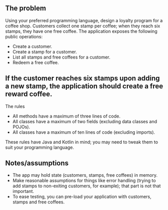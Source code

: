 ## The problem

Using your preferred programming language, design a loyalty program for a coffee shop. Customers collect one stamp per
coffee; when they reach six stamps, they have one free coffee. The application exposes the following public operations:

- Create a customer.
- Create a stamp for a customer.
- List all stamps and free coffees for a customer.
- Redeem a free coffee.

## If the customer reaches six stamps upon adding a new stamp, the application should create a free reward coffee.

The rules

- All methods have a maximum of three lines of code.
- All classes have a maximum of two fields (excluding data classes and POJOs).
- All classes have a maximum of ten lines of code (excluding imports).

These rules have Java and Kotlin in mind; you may need to tweak them to suit your programming language.

## Notes/assumptions

- The app may hold state (customers, stamps, free coffees) in memory.
- Make reasonable assumptions for things like error handling (trying to add stamps to non-exiting customers, for
  example); that part is not that important.
- To ease testing, you can pre-load your application with customers, stamps and free coffees.